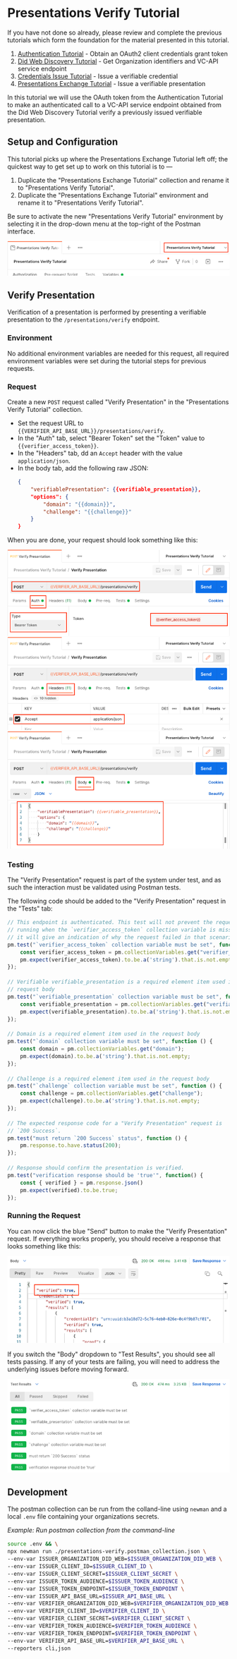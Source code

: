 # Presentations Verify Tutorial

If you have not done so already, please review and complete the previous tutorials which form the foundation for the material presented in this tutorial.

1. [Authentication Tutorial](../authentication/README.md) - Obtain an OAuth2 client credentials grant token
1. [Did Web Discovery Tutorial](../did-web-discovery/README.md) - Get Organization identifiers and VC-API service endpoint
1. [Credentials Issue Tutorial](../credentials-issue/README.md) - Issue a verifiable credential
1. [Presentations Exchange Tutorial](../presentations-exchange/README.md) - Issue a verifiable presentation

In this tutorial we will use the OAuth token from the Authentication Tutorial to make an authenticated call to a VC-API service endpoint obtained from the Did Web Discovery Tutorial verify a previously issued verifiable presentation.

## Setup and Configuration

This tutorial picks up where the Presentations Exchange Tutorial left off; the quickest way to get set up to work on this tutorial is to —

1. Duplicate the "Presentations Exchange Tutorial" collection and rename it to "Presentations Verify Tutorial".
1. Duplicate the "Presentations Exchange Tutorial" environment and rename it to "Presentations Verify Tutorial".

Be sure to activate the new "Presentations Verify Tutorial" environment by selecting it in the drop-down menu at the top-right of the Postman interface.

<img src="./resources/select-environment.png"/>

## Verify Presentation

Verification of a presentation is performed by presenting a verifiable presentation to the `/presentations/verify` endpoint.

### Environment

No additional environment variables are needed for this request, all required environment variables were set during the tutorial steps for previous requests.

### Request

Create a new `POST` request called "Verify Presentation" in the "Presentations Verify Tutorial" collection.

* Set the request URL to `{{VERIFIER_API_BASE_URL}}/presentations/verify`.
* In the "Auth" tab, select "Bearer Token" set the "Token" value to `{{verifier_access_token}}`.
* In the "Headers" tab, dd an `Accept` header with the value `application/json`.
* In the body tab, add the following raw JSON:
  ```json
  {
      "verifiablePresentation": {{verifiable_presentation}},
      "options": {
          "domain": "{{domain}}",
          "challenge": "{{challenge}}"
      }
  }
  ```

When you are done, your request should look something like this:

<img src="./resources/presentations-verify-auth.png"/>
<img src="./resources/presentations-verify-headers.png"/>
<img src="./resources/presentations-verify-body.png"/>

### Testing

The "Verify Presentation" request is part of the system under test, and as such the interaction must be validated using Postman tests.

The following code should be added to the "Verify Presentation" request in the "Tests" tab:

```javascript
// This endpoint is authenticated. This test will not prevent the request from
// running when the `verifier_access_token` collection variable is missing, but
// it will give an indication of why the request failed in that scenario.
pm.test("`verifier_access_token` collection variable must be set", function () {
    const verifier_access_token = pm.collectionVariables.get("verifier_access_token");
    pm.expect(verifier_access_token).to.be.a('string').that.is.not.empty;
});

// Verifiable verifiable_presentation is a required element item used in the
// request body
pm.test("`verifiable_presentation` collection variable must be set", function () {
    const verifiable_presentation = pm.collectionVariables.get("verifiable_presentation");
    pm.expect(verifiable_presentation).to.be.a('string').that.is.not.empty;
});

// Domain is a required element item used in the request body
pm.test("`domain` collection variable must be set", function () {
    const domain = pm.collectionVariables.get("domain");
    pm.expect(domain).to.be.a('string').that.is.not.empty;
});

// Challenge is a required element item used in the request body
pm.test("`challenge` collection variable must be set", function () {
    const challenge = pm.collectionVariables.get("challenge");
    pm.expect(challenge).to.be.a('string').that.is.not.empty;
});

// The expected response code for a "Verify Presentation" request is
// `200 Success`.
pm.test("must return `200 Success` status", function () {
    pm.response.to.have.status(200);
});

// Response should confirm the presentation is verified.
pm.test("verification response should be 'true'", function() {
    const { verified } = pm.response.json()
    pm.expect(verified).to.be.true;
});
```

### Running the Request

You can now click the blue "Send" button to make the "Verify Presentation" request. If everything works properly, you should receive a response that looks something like this:

<img src="./resources/presentations-verify-response.png"/>

If you switch the "Body" dropdown to "Test Results", you should see all tests passing. If any of your tests are failing, you will need to address the underlying issues before moving forward.

<img src="./resources/presentations-verify-tests-pass.png"/>

## Development

The postman collection can be run from the colland-line using `newman` and a local `.env` file containing your organizations secrets.

_Example: Run postman collection from the command-line_
```sh
source .env && \
npx newman run ./presentations-verify.postman_collection.json \
--env-var ISSUER_ORGANIZATION_DID_WEB=$ISSUER_ORGANIZATION_DID_WEB \
--env-var ISSUER_CLIENT_ID=$ISSUER_CLIENT_ID \
--env-var ISSUER_CLIENT_SECRET=$ISSUER_CLIENT_SECRET \
--env-var ISSUER_TOKEN_AUDIENCE=$ISSUER_TOKEN_AUDIENCE \
--env-var ISSUER_TOKEN_ENDPOINT=$ISSUER_TOKEN_ENDPOINT \
--env-var ISSUER_API_BASE_URL=$ISSUER_API_BASE_URL \
--env-var VERIFIER_ORGANIZATION_DID_WEB=$VERIFIER_ORGANIZATION_DID_WEB \
--env-var VERIFIER_CLIENT_ID=$VERIFIER_CLIENT_ID \
--env-var VERIFIER_CLIENT_SECRET=$VERIFIER_CLIENT_SECRET \
--env-var VERIFIER_TOKEN_AUDIENCE=$VERIFIER_TOKEN_AUDIENCE \
--env-var VERIFIER_TOKEN_ENDPOINT=$VERIFIER_TOKEN_ENDPOINT \
--env-var VERIFIER_API_BASE_URL=$VERIFIER_API_BASE_URL \
--reporters cli,json
```
